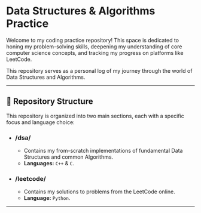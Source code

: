 # Data Structures & Algorithms Practice

Welcome to my coding practice repository! This space is dedicated to honing my problem-solving skills, deepening my understanding of core computer science concepts, and tracking my progress on platforms like LeetCode.

This repository serves as a personal log of my journey through the world of Data Structures and Algorithms.

---

## 📂 Repository Structure

This repository is organized into two main sections, each with a specific focus and language choice:

*   ### **/dsa/**
    *   Contains my from-scratch implementations of fundamental Data Structures and common Algorithms.
    *   **Languages:** `C++` & `C`.

*   ### **/leetcode/**
    *   Contains my solutions to problems from the LeetCode online.
    *   **Language:** `Python`.  

---
